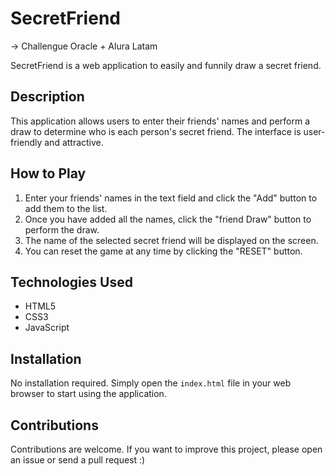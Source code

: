 # SecretFriend
-> Challengue Oracle + Alura Latam

SecretFriend is a web application to easily and funnily draw a secret friend.

## Description

This application allows users to enter their friends' names and perform a draw to determine who is each person's secret friend. The interface is user-friendly and attractive.

## How to Play

1. Enter your friends' names in the text field and click the "Add" button to add them to the list.
2. Once you have added all the names, click the "friend Draw" button to perform the draw.
3. The name of the selected secret friend will be displayed on the screen.
4. You can reset the game at any time by clicking the "RESET" button.


## Technologies Used

- HTML5
- CSS3
- JavaScript

## Installation

No installation required. Simply open the `index.html` file in your web browser to start using the application.

## Contributions

Contributions are welcome. If you want to improve this project, please open an issue or send a pull request :)

